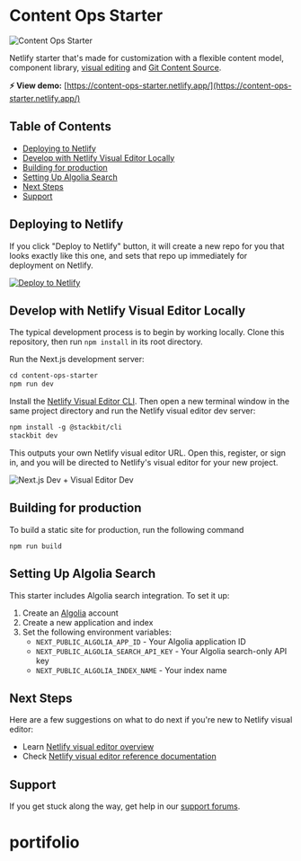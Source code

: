 # Content Ops Starter

![Content Ops Starter](https://assets.stackbit.com/docs/content-ops-starter-thumb.png)

Netlify starter that's made for customization with a flexible content model, component library, [visual editing](https://docs.netlify.com/visual-editor/overview/) and [Git Content Source](https://docs.netlify.com/create/content-sources/git/).

**⚡ View demo:** [https://content-ops-starter.netlify.app/](https://content-ops-starter.netlify.app/)

## Table of Contents

- [Deploying to Netlify](#deploying-to-netlify)
- [Develop with Netlify Visual Editor Locally](#develop-with-netlify-visual-editor-locally)
- [Building for production](#building-for-production)
- [Setting Up Algolia Search](#setting-up-algolia-search)
- [Next Steps](#next-steps)
- [Support](#support)

## Deploying to Netlify

If you click "Deploy to Netlify" button, it will create a new repo for you that looks exactly like this one, and sets that repo up immediately for deployment on Netlify.

[![Deploy to Netlify](https://www.netlify.com/img/deploy/button.svg)](https://app.netlify.com/start/deploy?repository=https://github.com/netlify-templates/content-ops-starter)

## Develop with Netlify Visual Editor Locally

The typical development process is to begin by working locally. Clone this repository, then run `npm install` in its root directory.

Run the Next.js development server:

```txt
cd content-ops-starter
npm run dev
```

Install the [Netlify Visual Editor CLI](https://www.npmjs.com/package/@stackbit/cli). Then open a new terminal window in the same project directory and run the Netlify visual editor dev server:

```txt
npm install -g @stackbit/cli
stackbit dev
```

This outputs your own Netlify visual editor URL. Open this, register, or sign in, and you will be directed to Netlify's visual editor for your new project.

![Next.js Dev + Visual Editor Dev](https://assets.stackbit.com/docs/next-dev-stackbit-dev.png)

## Building for production

To build a static site for production, run the following command

```shell
npm run build
```

## Setting Up Algolia Search

This starter includes Algolia search integration. To set it up:

1. Create an [Algolia](https://www.algolia.com/) account
2. Create a new application and index
3. Set the following environment variables:
   - `NEXT_PUBLIC_ALGOLIA_APP_ID` - Your Algolia application ID
   - `NEXT_PUBLIC_ALGOLIA_SEARCH_API_KEY` - Your Algolia search-only API key
   - `NEXT_PUBLIC_ALGOLIA_INDEX_NAME` - Your index name

## Next Steps

Here are a few suggestions on what to do next if you're new to Netlify visual editor:

- Learn [Netlify visual editor overview](https://docs.netlify.com/visual-editor/visual-editing/)
- Check [Netlify visual editor reference documentation](https://visual-editor-reference.netlify.com/)

## Support

If you get stuck along the way, get help in our [support forums](https://answers.netlify.com/).
# portifolio
